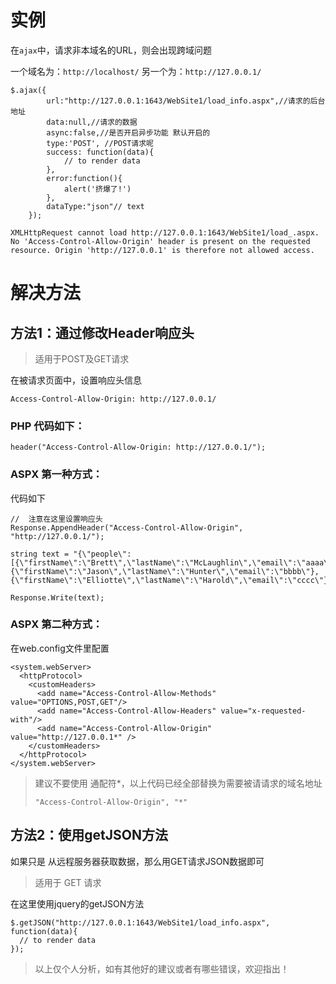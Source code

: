 # 实例
在`ajax`中，请求非本域名的URL，则会出现跨域问题

一个域名为：`http://localhost/`
另一个为：`http://127.0.0.1/`

```
$.ajax({
		url:"http://127.0.0.1:1643/WebSite1/load_info.aspx",//请求的后台地址
		data:null,//请求的数据
		async:false,//是否开启异步功能 默认开启的
		type:'POST', //POST请求呢
		success: function(data){
		    // to render data
		},
		error:function(){
			alert('挤爆了!')
		},
		dataType:"json"// text 
	});
```


```
XMLHttpRequest cannot load http://127.0.0.1:1643/WebSite1/load_.aspx. No 'Access-Control-Allow-Origin' header is present on the requested resource. Origin 'http://127.0.0.1' is therefore not allowed access. 
```

# 解决方法

## 方法1：通过修改Header响应头

> 适用于POST及GET请求

在被请求页面中，设置响应头信息

`Access-Control-Allow-Origin: http://127.0.0.1/`

### PHP 代码如下：
```
header("Access-Control-Allow-Origin: http://127.0.0.1/");
```

### ASPX 第一种方式：
代码如下
```
//  注意在这里设置响应头
Response.AppendHeader("Access-Control-Allow-Origin", "http://127.0.0.1/"); 

string text = "{\"people\":[{\"firstName\":\"Brett\",\"lastName\":\"McLaughlin\",\"email\":\"aaaa\"},{\"firstName\":\"Jason\",\"lastName\":\"Hunter\",\"email\":\"bbbb\"},{\"firstName\":\"Elliotte\",\"lastName\":\"Harold\",\"email\":\"cccc\"}]}";

Response.Write(text);
```

### ASPX 第二种方式：
在web.config文件里配置
```
<system.webServer>  
  <httpProtocol> 
    <customHeaders> 
      <add name="Access-Control-Allow-Methods" value="OPTIONS,POST,GET"/> 
      <add name="Access-Control-Allow-Headers" value="x-requested-with"/> 
      <add name="Access-Control-Allow-Origin" value="http://127.0.0.1*" /> 
    </customHeaders> 
  </httpProtocol> 
</system.webServer> 
```

> 建议不要使用 通配符*，以上代码已经全部替换为需要被请请求的域名地址
>
> `"Access-Control-Allow-Origin", "*"`

## 方法2：使用getJSON方法

如果只是 从远程服务器获取数据，那么用GET请求JSON数据即可

> 适用于 GET 请求

在这里使用jquery的getJSON方法
```
$.getJSON("http://127.0.0.1:1643/WebSite1/load_info.aspx", function(data){
  // to render data
});
```


> 以上仅个人分析，如有其他好的建议或者有哪些错误，欢迎指出！
